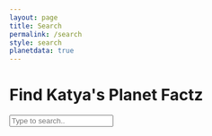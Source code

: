 ```yaml
---
layout: page
title: Search
permalink: /search
style: search
planetdata: true
---
```


<div class="search-wrapper">
  <h1>Find Katya's Planet Factz</h1>
  <div class="search-input">
    <a href="" target="_blank" hidden></a>
    <input type="text" placeholder="Type to search..">
    <div class="autocom-box">
      <!-- here list are inserted from javascript -->
    </div>
    <!-- <div class="icon"><i class="fas fa-search"></i></div> -->
  </div>
</div>

<script src="js/script.js"></script> 
